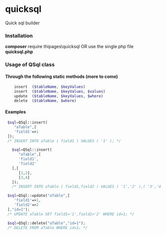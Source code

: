 # quicksql
Quick sql builder

### Installation
**composer** require thipages\quicksql OR use the single php file **quicksql.php**

### Usage of QSql class
#### Through the following static methods (more to come)
```php
    insert  ($tableName, $keyValues)
    insert  ($tableName, $keyValues, $values)
    update  ($tableName, $keyValues, $where)
    delete  ($tableName, $where)
```

#### Examples
```php
 $sql=QSql::insert(
    "aTable",[
    'field1'=>1
 ]);
 /* INSERT INTO aTable ( field1 ) VALUES ( '1' ); */

   $sql=QSql::insert(
      "aTable",[
      'field1',
      'field2'
   ],[
      [1,2],
      [3,4]
   ]);
   /* INSERT INTO aTable ( field1,field2 ) VALUES ( '1','2' ),( '3','4' ); */

 $sql=QSql::update("aTable",[
    'field1'=>1,
    'field2'=>2
 ],"id=1");
 /* UPDATE aTable SET field1='1',field2='2' WHERE id=1; */

 $sql=QSql::delete("aTable","id=1");
 /* DELETE FROM aTable WHERE id=1; */

```

